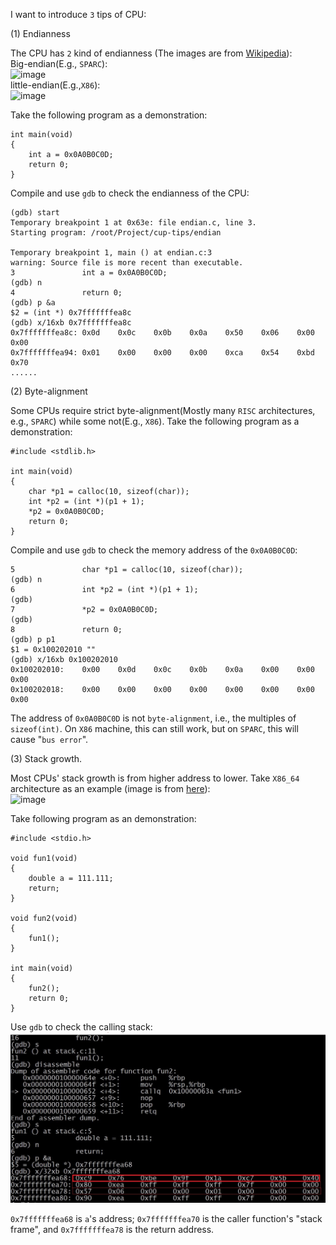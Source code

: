 I want to introduce `3` tips of CPU:  

(1) Endianness

The CPU has `2` kind of endianness (The images are from [Wikipedia](https://en.wikipedia.org/wiki/Endianness)):   
Big-endian(E.g., `SPARC`):  
![image](https://upload.wikimedia.org/wikipedia/commons/thumb/5/54/Big-Endian.svg/400px-Big-Endian.svg.png)  
little-endian(E.g.,`X86`):  
![image](https://upload.wikimedia.org/wikipedia/commons/thumb/e/ed/Little-Endian.svg/400px-Little-Endian.svg.png)  

Take the following program as a demonstration:  

	int main(void)
	{
		int a = 0x0A0B0C0D;
		return 0;
	}

Compile and use `gdb` to check the endianness of the CPU:  

	(gdb) start
	Temporary breakpoint 1 at 0x63e: file endian.c, line 3.
	Starting program: /root/Project/cup-tips/endian
	
	Temporary breakpoint 1, main () at endian.c:3
	warning: Source file is more recent than executable.
	3               int a = 0x0A0B0C0D;
	(gdb) n
	4               return 0;
	(gdb) p &a
	$2 = (int *) 0x7fffffffea8c
	(gdb) x/16xb 0x7fffffffea8c
	0x7fffffffea8c: 0x0d    0x0c    0x0b    0x0a    0x50    0x06    0x00    0x00
	0x7fffffffea94: 0x01    0x00    0x00    0x00    0xca    0x54    0xbd    0x70
	......

(2) Byte-alignment

Some CPUs require strict byte-alignment(Mostly many `RISC` architectures, e.g., `SPARC`) while some not(E.g., `X86`).  Take the following program as a demonstration:  

	#include <stdlib.h>

	int main(void)
	{
		char *p1 = calloc(10, sizeof(char));
		int *p2 = (int *)(p1 + 1);
		*p2 = 0x0A0B0C0D;
		return 0;
	}

Compile and use `gdb` to check the memory address of the `0x0A0B0C0D`:  

	5               char *p1 = calloc(10, sizeof(char));
	(gdb) n
	6               int *p2 = (int *)(p1 + 1);
	(gdb)
	7               *p2 = 0x0A0B0C0D;
	(gdb)
	8               return 0;
	(gdb) p p1
	$1 = 0x100202010 ""
	(gdb) x/16xb 0x100202010
	0x100202010:    0x00    0x0d    0x0c    0x0b    0x0a    0x00    0x00    0x00
	0x100202018:    0x00    0x00    0x00    0x00    0x00    0x00    0x00    0x00

The address of `0x0A0B0C0D` is not `byte-alignment`, i.e., the multiples of `sizeof(int)`. On `X86` machine, this can still work, but on `SPARC`, this will cause "`bus error`".   

(3) Stack growth.

Most CPUs' stack growth is from higher address to lower. Take `X86_64` architecture as an example (image is from [here](http://www.eecg.toronto.edu/~ashvin/courses/ece344/current/stack.png)):  
![image](http://www.eecg.toronto.edu/~ashvin/courses/ece344/current/stack.png)  

Take following program as an demonstration:  

	#include <stdio.h>
	
	void fun1(void)
	{
		double a = 111.111;
		return;
	}
	
	void fun2(void)
	{
		fun1();
	}
	
	int main(void)
	{
		fun2();
		return 0;
	}

Use `gdb` to check the calling stack:  
![image](https://github.com/NanXiao/cpu-tips/blob/master/image/call-stack.jpg)

`0x7fffffffea68` is `a`'s address; `0x7fffffffea70` is the caller function's "stack frame", and `0x7fffffffea78` is the return address.